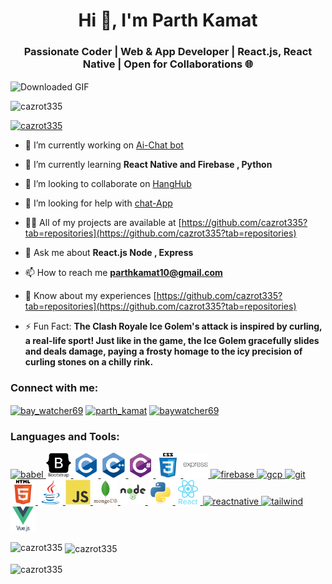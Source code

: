 <h1 align="center">Hi 👋, I'm Parth Kamat</h1>
<h3 align="center">Passionate Coder | Web & App Developer | React.js, React Native | Open for Collaborations 🌐</h3>


<img src="./saitama-disappointed-expressionless-face-788mzyvc4zzrzqin.gif" alt="Downloaded GIF" width=600px align="center" >




<p align="left"> <img src="https://komarev.com/ghpvc/?username=cazrot335&label=Profile%20views&color=0e75b6&style=flat" alt="cazrot335" /> </p>

<p align="left"> <a href="https://github.com/ryo-ma/github-profile-trophy"><img src="https://github-profile-trophy.vercel.app/?username=cazrot335" alt="cazrot335" /></a> </p>

- 🔭 I’m currently working on [Ai-Chat bot](https://github.com/cazrot335/AI-CHATBOT)

- 🌱 I’m currently learning **React Native and Firebase , Python**

- 👯 I’m looking to collaborate on [HangHub](https://github.com/cazrot335/HangHub)

- 🤝 I’m looking for help with [chat-App](https://github.com/cazrot335/chat-ReactNative)

- 👨‍💻 All of my projects are available at [https://github.com/cazrot335?tab=repositories](https://github.com/cazrot335?tab=repositories)

- 💬 Ask me about **React.js Node , Express**

- 📫 How to reach me **parthkamat10@gmail.com**

- 📄 Know about my experiences [https://github.com/cazrot335?tab=repositories](https://github.com/cazrot335?tab=repositories)

- ⚡ Fun Fact: **The Clash Royale Ice Golem's attack is inspired by curling, a real-life sport! Just like in the game, the Ice Golem gracefully slides and deals damage, paying a frosty homage to the icy precision of curling stones on a chilly rink.**

<h3 align="left">Connect with me:</h3>
<p align="left">
<a href="https://twitter.com/bay_watcher69" target="blank"><img align="center" src="https://raw.githubusercontent.com/rahuldkjain/github-profile-readme-generator/master/src/images/icons/Social/twitter.svg" alt="bay_watcher69" height="30" width="40" /></a>
<a href="https://instagram.com/parth_kamat" target="blank"><img align="center" src="https://raw.githubusercontent.com/rahuldkjain/github-profile-readme-generator/master/src/images/icons/Social/instagram.svg" alt="parth_kamat" height="30" width="40" /></a>
<a href="https://discord.gg/baywatcher69" target="blank"><img align="center" src="https://raw.githubusercontent.com/rahuldkjain/github-profile-readme-generator/master/src/images/icons/Social/discord.svg" alt="baywatcher69" height="30" width="40" /></a>
</p>

<h3 align="left">Languages and Tools:</h3>
<p align="left"> <a href="https://babeljs.io/" target="_blank" rel="noreferrer"> <img src="https://www.vectorlogo.zone/logos/babeljs/babeljs-icon.svg" alt="babel" width="40" height="40"/> </a> <a href="https://getbootstrap.com" target="_blank" rel="noreferrer"> <img src="https://raw.githubusercontent.com/devicons/devicon/master/icons/bootstrap/bootstrap-plain-wordmark.svg" alt="bootstrap" width="40" height="40"/> </a> <a href="https://www.cprogramming.com/" target="_blank" rel="noreferrer"> <img src="https://raw.githubusercontent.com/devicons/devicon/master/icons/c/c-original.svg" alt="c" width="40" height="40"/> </a> <a href="https://www.w3schools.com/cpp/" target="_blank" rel="noreferrer"> <img src="https://raw.githubusercontent.com/devicons/devicon/master/icons/cplusplus/cplusplus-original.svg" alt="cplusplus" width="40" height="40"/> </a> <a href="https://www.w3schools.com/cs/" target="_blank" rel="noreferrer"> <img src="https://raw.githubusercontent.com/devicons/devicon/master/icons/csharp/csharp-original.svg" alt="csharp" width="40" height="40"/> </a> <a href="https://www.w3schools.com/css/" target="_blank" rel="noreferrer"> <img src="https://raw.githubusercontent.com/devicons/devicon/master/icons/css3/css3-original-wordmark.svg" alt="css3" width="40" height="40"/> </a> <a href="https://expressjs.com" target="_blank" rel="noreferrer"> <img src="https://raw.githubusercontent.com/devicons/devicon/master/icons/express/express-original-wordmark.svg" alt="express" width="40" height="40"/> </a> <a href="https://firebase.google.com/" target="_blank" rel="noreferrer"> <img src="https://www.vectorlogo.zone/logos/firebase/firebase-icon.svg" alt="firebase" width="40" height="40"/> </a> <a href="https://cloud.google.com" target="_blank" rel="noreferrer"> <img src="https://www.vectorlogo.zone/logos/google_cloud/google_cloud-icon.svg" alt="gcp" width="40" height="40"/> </a> <a href="https://git-scm.com/" target="_blank" rel="noreferrer"> <img src="https://www.vectorlogo.zone/logos/git-scm/git-scm-icon.svg" alt="git" width="40" height="40"/> </a> <a href="https://www.w3.org/html/" target="_blank" rel="noreferrer"> <img src="https://raw.githubusercontent.com/devicons/devicon/master/icons/html5/html5-original-wordmark.svg" alt="html5" width="40" height="40"/> </a> <a href="https://www.java.com" target="_blank" rel="noreferrer"> <img src="https://raw.githubusercontent.com/devicons/devicon/master/icons/java/java-original.svg" alt="java" width="40" height="40"/> </a> <a href="https://developer.mozilla.org/en-US/docs/Web/JavaScript" target="_blank" rel="noreferrer"> <img src="https://raw.githubusercontent.com/devicons/devicon/master/icons/javascript/javascript-original.svg" alt="javascript" width="40" height="40"/> </a> <a href="https://www.mongodb.com/" target="_blank" rel="noreferrer"> <img src="https://raw.githubusercontent.com/devicons/devicon/master/icons/mongodb/mongodb-original-wordmark.svg" alt="mongodb" width="40" height="40"/> </a> <a href="https://nodejs.org" target="_blank" rel="noreferrer"> <img src="https://raw.githubusercontent.com/devicons/devicon/master/icons/nodejs/nodejs-original-wordmark.svg" alt="nodejs" width="40" height="40"/> </a> <a href="https://www.python.org" target="_blank" rel="noreferrer"> <img src="https://raw.githubusercontent.com/devicons/devicon/master/icons/python/python-original.svg" alt="python" width="40" height="40"/> </a> <a href="https://reactjs.org/" target="_blank" rel="noreferrer"> <img src="https://raw.githubusercontent.com/devicons/devicon/master/icons/react/react-original-wordmark.svg" alt="react" width="40" height="40"/> </a> <a href="https://reactnative.dev/" target="_blank" rel="noreferrer"> <img src="https://reactnative.dev/img/header_logo.svg" alt="reactnative" width="40" height="40"/> </a> <a href="https://tailwindcss.com/" target="_blank" rel="noreferrer"> <img src="https://www.vectorlogo.zone/logos/tailwindcss/tailwindcss-icon.svg" alt="tailwind" width="40" height="40"/> </a> <a href="https://vuejs.org/" target="_blank" rel="noreferrer"> <img src="https://raw.githubusercontent.com/devicons/devicon/master/icons/vuejs/vuejs-original-wordmark.svg" alt="vuejs" width="40" height="40"/> </a> </p>

<p><img align="left" src="https://github-readme-stats.vercel.app/api/top-langs?username=cazrot335&show_icons=true&locale=en&layout=compact" alt="cazrot335" /></p>

<p>&nbsp;<img align="center" src="https://github-readme-stats.vercel.app/api?username=cazrot335&show_icons=true&locale=en" alt="cazrot335" /></p>

<p><img align="center" src="https://github-readme-streak-stats.herokuapp.com/?user=cazrot335&" alt="cazrot335" /></p>
